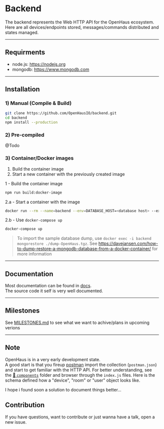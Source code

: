 # Backend
The backend represents the Web HTTP API for the OpenHaus ecosystem.
Here are all devices/endpoints stored, messages/commands distributed and states managed.

---

## Requirments
- node.js: https://nodejs.org
- mongodb: https://www.mongodb.com

---

## Installation

### 1) Manual (Compile & Build)

```sh
git clone https://github.com/OpenHausIO/backend.git
cd backend
npm install --production
```

### 2) Pre-compiled 
@Todo

### 3) Container/Docker images
1) Build the container image
2) Start a new container with the previously created image

1 - Build the container image
```sh
npm run build:docker-image
```

2.a - Start a container with the image
```sh
docker run --rm --name=backend --env=DATABASE_HOST=<database host> --expose 8080 openhaus/backend
```

2.b - Use `docker-compose up`
```sh
docker-compose up
```
> To import the sample database dump, use `docker exec -i backend mongorestore ./dump-OpenHaus.tgz`. See https://davejansen.com/how-to-dump-restore-a-mongodb-database-from-a-docker-container/ for more information
---

## Documentation
Most documentation can be found in [docs](./docs).<br />
The source code it self is very well documented.

---

## Milestones
See [MILESTONES.md](./MILESTONES.md) to see what we want to achive/plans in upcoming verions

---

## Note
OpenHaus is in a very early development state.<br />
A good start is that you fireup [postman](https://www.postman.com/) import the collection (`postman.json`) and start to get familiar with the HTTP API. For better understanding, see the [📁 `components`](./components) folder and browser through the `index.js` files. Here is the schema defined how a "device", "room" or "user" object looks like.

I hope i found soon a solution to document things better...

## Contribution
If you have questions, want to contribute or just wanna have a talk, open a new issue.